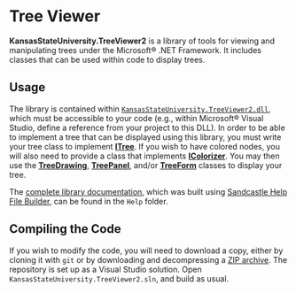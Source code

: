 # Tree Viewer

**KansasStateUniversity.TreeViewer2** is a library of tools for viewing and manipulating trees under the Microsoft® .NET Framework. It includes classes that can be used within code to display trees. 

## Usage

The library is contained within [`KansasStateUniversity.TreeViewer2.dll`](https://github.com/RodHowell-Algorithms/Tree-Viewer-DotNet/raw/main/KansasStateUniversity.TreeViewer2.dll), which must be accessible to your code (e.g., within Microsoft® Visual Studio, define a reference from your project to this DLL). In order to be able to implement a tree that can be displayed using this library, you must write your tree class to implement [**ITree**](https://rodhowell-algorithms.github.io/Tree-Viewer-DotNet/Help/html/68d85729-02b8-db78-4416-945a0e45acfb.htm). If you wish to have colored nodes, you will also need to provide a class that implements [**IColorizer**](https://rodhowell-algorithms.github.io/Tree-Viewer-DotNet/Help/html/662d9a4f-756c-5e6d-e28b-81c1cf584097.htm). You may then use the [**TreeDrawing**](https://rodhowell-algorithms.github.io/Tree-Viewer-DotNet/Help/html/318fe5cb-7ed3-d88a-515f-82753b6dbf3e.htm), [**TreePanel**](https://rodhowell-algorithms.github.io/Tree-Viewer-DotNet/Help/html/bd639a4b-3c76-b534-871f-8c730bacebaa.htm), and/or [**TreeForm**](https://rodhowell-algorithms.github.io/Tree-Viewer-DotNet/Help/html/e15ea583-4b1e-7a0b-ad9c-fc56983ca79b.htm) classes to display your tree. 

The [complete library documentation](https://rodhowell-algorithms.github.io/Tree-Viewer-DotNet/), which was built using [Sandcastle Help File Builder](https://github.com/EWSoftware/SHFB), can be found in the `Help` folder.

## Compiling the Code

If you wish to modify the code, you will need to download a copy, either by cloning it with `git` or by downloading and decompressing a [ZIP archive](https://github.com/RodHowell-Algorithms/Tree-Viewer-DotNet/archive/refs/heads/main.zip). The repository is set up as a Visual Studio solution. Open `KansasStateUniversity.TreeViewer2.sln`, and build as usual.



